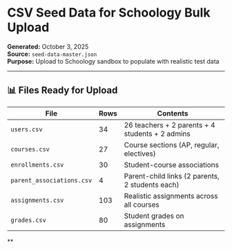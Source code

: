 # CSV Seed Data for Schoology Bulk Upload

**Generated:** October 3, 2025  
**Source:** `seed-data-master.json`  
**Purpose:** Upload to Schoology sandbox to populate with realistic test data

---

## 📊 Files Ready for Upload

| File | Rows | Contents |
|------|------|----------|
| `users.csv` | 34 | 26 teachers + 2 parents + 4 students + 2 admins |
| `courses.csv` | 27 | Course sections (AP, regular, electives) |
| `enrollments.csv` | 30 | Student-course associations |
| `parent_associations.csv` | 4 | Parent-child links (2 parents, 2 students each) |
| `assignments.csv` | 103 | Realistic assignments across all courses |
| `grades.csv` | 80 | Student grades on assignments |

**
